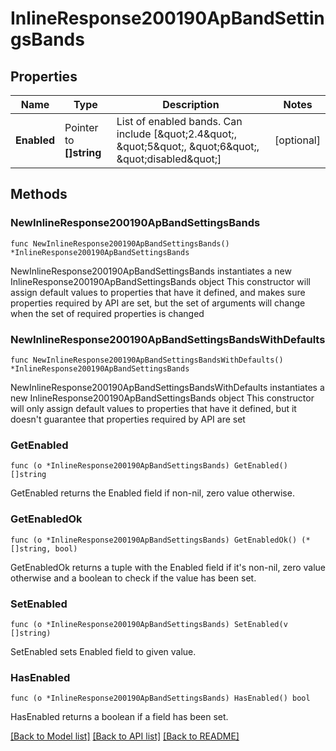 # InlineResponse200190ApBandSettingsBands

## Properties

Name | Type | Description | Notes
------------ | ------------- | ------------- | -------------
**Enabled** | Pointer to **[]string** | List of enabled bands. Can include [\&quot;2.4\&quot;, \&quot;5\&quot;, \&quot;6\&quot;, \&quot;disabled\&quot;] | [optional] 

## Methods

### NewInlineResponse200190ApBandSettingsBands

`func NewInlineResponse200190ApBandSettingsBands() *InlineResponse200190ApBandSettingsBands`

NewInlineResponse200190ApBandSettingsBands instantiates a new InlineResponse200190ApBandSettingsBands object
This constructor will assign default values to properties that have it defined,
and makes sure properties required by API are set, but the set of arguments
will change when the set of required properties is changed

### NewInlineResponse200190ApBandSettingsBandsWithDefaults

`func NewInlineResponse200190ApBandSettingsBandsWithDefaults() *InlineResponse200190ApBandSettingsBands`

NewInlineResponse200190ApBandSettingsBandsWithDefaults instantiates a new InlineResponse200190ApBandSettingsBands object
This constructor will only assign default values to properties that have it defined,
but it doesn't guarantee that properties required by API are set

### GetEnabled

`func (o *InlineResponse200190ApBandSettingsBands) GetEnabled() []string`

GetEnabled returns the Enabled field if non-nil, zero value otherwise.

### GetEnabledOk

`func (o *InlineResponse200190ApBandSettingsBands) GetEnabledOk() (*[]string, bool)`

GetEnabledOk returns a tuple with the Enabled field if it's non-nil, zero value otherwise
and a boolean to check if the value has been set.

### SetEnabled

`func (o *InlineResponse200190ApBandSettingsBands) SetEnabled(v []string)`

SetEnabled sets Enabled field to given value.

### HasEnabled

`func (o *InlineResponse200190ApBandSettingsBands) HasEnabled() bool`

HasEnabled returns a boolean if a field has been set.


[[Back to Model list]](../README.md#documentation-for-models) [[Back to API list]](../README.md#documentation-for-api-endpoints) [[Back to README]](../README.md)



